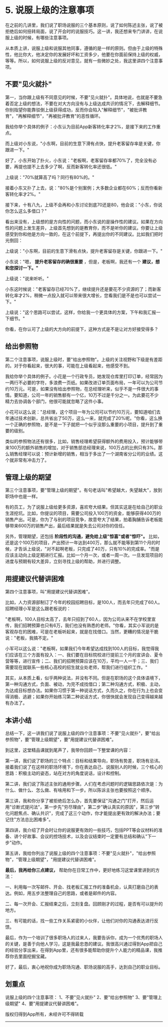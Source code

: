 # 5. 说服上级的注意事项

在之前的几讲里，我们说了职场说服的三个基本原则，说了如何陈述主张，说了被拒绝后如何扭转局面，说了开会时的说服技巧。这一讲，我还想来专门讲讲，在说服上级的时候，有哪些注意事项。

从本质上讲，说服上级和说服其他同事，遵循的是一样的原则。但由于上级的特殊性，他比你大，他决定你的发展好坏和工资多少，他要在你面前保持上级的权威，等等。所以，如何说服上级的反对意见，就有一些微妙之处，我这里讲四个注意事项。

## 不要"见火就扑"

第一，当你跟上级有不同意见的时候，不要"见火就扑"。具体地说，也就是不要急着否定上级的想法，不要在对大方向没有与上级达成共识的情况下，去解释细节。你别指望你能靠驳倒上级获得成功，反而你会陷入"解释细节"，"被批评教育"，"再解释细节"，"再被批评教育"的恶性循环。

我给你举个具体的例子：小东认为目前App新客转化率才2%，是接下来的工作重点。

而上级对小东说，"小东啊，目前的生意下滑有点快，提升老客留存率是关键，你跟进一下。"

好了，小东开始了扑火，小东说："老板啊，老客留存率都70%了，完全没有必要，再提也提不上去多少了啊，反而新客转化率还很低。"

上级说："70%就算高了吗？同行有80%的。"

接着小东又扑了上去，说："80%是个别案例；大多数企业都在60%；反而你看新客转化率才2%。"

接下来，十有八九，上级不会再和小东讨论到底70还是80，他会说："小东，你说你怎么这么多借口？"

看出来没有，上级想的是方向性的问题，而小东说的是操作性的建议。如果在方向性的问题上发生差异，上级首先想到的是教育你，而不是听你的建议。你要让上级感受到你和他是方向一致的，在这个前提下，再提出你的不同建议。比如我们把时光倒回：

上级说："小东啊，目前的生意下滑有点快，提升老客留存是关键，你跟进一下。"

小东说："嗯， **提升老客留存的确很重要** ，但是，老板啊，我还有一个 **建议，想和您探讨一下。"**

上级说："说来听听。"

小东这时候说："老客留存已经70%了，继续提升还是要花不少资源的了；而新客转化率才2%，稍微一点投入就可以带来很大增长，您看我们是不是也可以尝试一下。"

上级说："这个思路可以尝试，这样，你给我一个更具体的方案，下午和我汇报一下细节。"

你看，在你认可了上级的大方向的前提下，这种方式是不是让对方好接受得多？

## 给出参照物

第二个注意事项，说服上级时，要"给出参照物"。上级的关注视野和下级是有差距的。对于你看起来，很大的事，可能在上级看起来，他感受不到。

我给你举个具体的例子。小花是一个行政专员，她发现仓库里打印订单，经常因为一两行不必要的字符，多浪费一页纸。如果改进订单页面布局，一年可以为公司节约10万元。可是，如果没有给出参照物，在总经理听来，似乎不是一件很大的事情。要知道，公司一年的销售额有一个亿，10万不过是千分之一。为此要花不少精力去协调各个部门，他很可能就忽略了这件小事。

小花可以这么说："总经理，这个项目一年为公司可以节约10万元，要知道咱们去年通过技术创新，总共省出了50万，这么一来，就完成了20%呢。"你看，这么换一个正确的参照物，是不是一下子就把一个似乎没那么重要的小项目，提升到了重要的级别。

类似的参照物法还有很多，比如，销售经理希望获得额外的费用投入，预计能够带来100万的额外销售的增加，对于销售部总经理来说，100万占的比例只有3%。那么销售经理可以说：预计新增的销售，相当于多出了一个湖南省分公司的业绩。这个就非常有冲击力了。

## 管理上级的期望

第三个注意事项，要"管理上级的期望"。有句老话叫"希望越大，失望越大"，放到职场中也是一样。

有的员工，为了说服上级给更多资源，喜欢夸大结果。但其实这是在给自己的职业生涯挖坑。比如，你提议的项目，需要公司投入100万的资金，能够获得400万的销售产出。可是，你为了与别的项目竞争，故意夸大了结果，拍着胸脯告诉老板能够带来600万的销售产出，最后结果就是失去公司对你的信任。

另外，管理期望，还包括 **阶段性的沟通，避免给上级"惊喜"或者"惊吓"。** 比如，还是这个100万的项目，产出预计一年达到400万，那么就不能等到第11个月的时候，才告诉上级说，"对不起啊老板，只完成了40万，只有10%的完成率。"而是应该主动向上级定期进行汇报。比如一个月一次，或者一周一次。一旦发现项目的进度与预期有较大差异，立刻寻找上级的帮助，并进行调整。

## 用提建议代替讲困难

第四个注意事项，叫"用提建议代替讲困难"。

比如，人力资源部制订了今年的校园招聘目标，是100人，而去年只完成了60人。招聘经理小军是这么跟老板说的：

"老板啊，100人目标太高了，去年只招到了60人，因为公司从来不在学校里宣传，我们招聘预算也只有6万，我们也没有熟悉的老师。"你看，其实小军说的是客观存在的困难，可是在老板听起来，就是在找借口。当然，更糟的情况是干脆说："老板，我搞不定。"

小军可以这么说："老板啊，如果我们今年希望达成找到100人的目标，我觉得我们应该在三个方面有投入：一、我们要在目标院校进行提前三个月的宣讲会、夏令营等等，进行宣传；二、我们的招聘预算应该在10万，平均一人一千；三、我们需要现在就联系一些核心高校的招生就业处老师，帮我们进行组织工作。"

其实，从本质上看，似乎两种说法，并没有不同。但是在职场的这个具体语境下，第一种沟通方式，负面、被动，为完不成找借口；第二种沟通方式，积极、主动，为达成目标想办法。如果你习惯于第一种说话方式，久而久之，你在行为上也会变得消极、逃避；如果你开始练习第二种说话方式，你很快就会发现自己变得越来越有办法了。

## 本讲小结

总结一下，这一讲我们说了说服上级的四个注意事项：不要"见火就扑"，要"给出参照物"，要"管理上级期望"，要"用提建议代替讲困难"。

到这里，这堂精品课就到尾声了，我带你回顾一下整堂课的内容：

第一讲，我们说了职场的三个特点：目标和结果导向，职场有势差，职场有忌讳。接着我们说了在这样的职场环境下，你在表达自己、说服别人的时候，三个核心的思路：积极主动的姿态，站在对方的角度说话，设计和控制。

第二讲，我们说了陈述主张的通用步骤。人们在考虑问题时的逻辑思路依次是：为什么、做什么、怎么做、有啥用和下一步。所以陈诉主张也要按照这个顺序。

第三讲，我和你分享了被拒绝后怎么办，首先要保证"沟通之门"打开，然后运用"诊断式提问法"，第一步先"穷尽理由"，第二步"确认真实的原因"，第三步"转化问题焦点、确认共识"，完成了这三个动作，你才能提出更有效的解决办法；要记住"方法总比困难多"。

第四讲，我介绍了开会时让你的说服更有效的一些技巧，包括PPT等会议材料的准备、讲个好故事、会议的控场技术，以及会议结束时一定要有总结和确认"下一步"动作。

第五讲，我给你列出了说服上级的四个注意事项：不要"见火就扑"，"给出参照物"，"管理上级期望"，"用提建议代替讲困难"。

 **最后，我再给你三点建议，** 帮助你在日常工作中，更好地练习这堂课里讲到的方法：

一、利用每一次写邮件、开会、找老板汇报工作的准备机会，认真打磨自己的表达。例如，用五步法整理自己的思路，或者是邮件的内容。

二、每一次开会、汇报结束之后，立刻复盘。回顾刚才的过程，是否有可以提升的地方。

三、有可能的话，找一些工作关系紧密的小伙伴，让他们对你的沟通表达进行反馈。

最后，作为一个培训了很多职场人的过来人，我要告诉你，成为一个优秀的职场人的关键，是善于向他人学习，这是我最忠恳的建议。我很高兴通过得到App把自己的经验分享出来，在得到App里，还有很多能帮助你提升个人能力的精品课，我推荐你去里面挖掘宝藏。

好了，最后，衷心地祝你成为职场沟通、职场说服的高手，达到自己的职业目标。

## 划重点

说服上级的四个注意事项：
1、不要"见火就扑"
2、要"给出参照物"
3、要"管理上级期望"
4、要"用提建议代替讲困难"。

版权归得到App所有，未经许可不得转载

---
